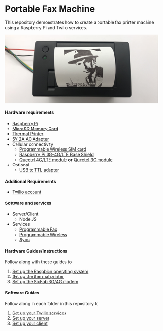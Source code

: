 
# Portable Fax Machine
This repository demonstrates how to create a portable fax printer machine using a Raspberry Pi and Twilio services.

![Portable Printer](images/portable-printer.jpg)

#### Hardware requirements
*  [Raspberry Pi](https://www.amazon.com/gp/product/B07BC6WH7V/ref=oh_aui_detailpage_o08_s00?ie=UTF8&psc=1)
* [MicroSD Memory Card](https://www.amazon.com/gp/product/B06XWN9Q99/ref=oh_aui_detailpage_o06_s00?ie=UTF8&psc=1)
* [Thermal Printer](https://www.amazon.com/Adafruit-Thermal-Receipt-Printer-ADA597/dp/B00XW2K422/ref=sr_1_3?s=electronics&ie=UTF8&qid=1522874141&sr=1-3&keywords=thermal+printer+adafruit)
* [5V 2A AC Adapter](https://www.amazon.com/Mount-Adapters-2000mA-switching-supply/dp/B0137K4WGW)
* Cellular connectivity
	* [Programmable Wireless SIM card](https://www.twilio.com/console/wireless/orders/new)
	* [Raspberry Pi 3G-4G/LTE Base Shield](http://sixfab.com/product/raspberry-pi-3g-4glte-base-shield-v2/)
	* [Quectel 4G/LTE module](http://sixfab.com/product/quectel-ec25-mini-pcle-4glte-module/) **or** [Quectel 3G module](http://sixfab.com/product/quectel-uc20-mini-pcle-3g-module/)
* Optional
	* [USB to TTL adapter](https://www.amazon.com/gp/product/B075N82CDL/ref=oh_aui_detailpage_o05_s00?ie=UTF8&psc=1)

#### Additional Requirements
* [Twilio account](https://www.twilio.com/try-twilio)

#### Software and services
* Server/Client
	* [Node.JS](https://nodejs.org/en/)
* Services
	* [Programmable Fax](https://www.twilio.com/fax)
	* [Programmable Wireless](https://www.twilio.com/wireless)
	* [Sync](https://www.twilio.com/sync)

#### Hardware Guides/Instructions
Follow along with these guides to
1. [Set up the Raspbian operating system](http://thisdavej.com/beginners-guide-to-installing-node-js-on-a-raspberry-pi/)
2. [Set up the thermal printer](https://learn.adafruit.com/networked-thermal-printer-using-cups-and-raspberry-pi/overview)
3. [Set up the SixFab 3G/4G modem](http://sixfab.com/updated-tutorial-3-make-a-ppp-internet-connection-with-3g-4glte-shields-on-raspberry-pi/)

#### Software Guides
Follow along in each folder in this repository to
1. [Set up your Twilio services](/runtime)
2. [Set up your server](/server)
3. [Set up your client](/pi)
